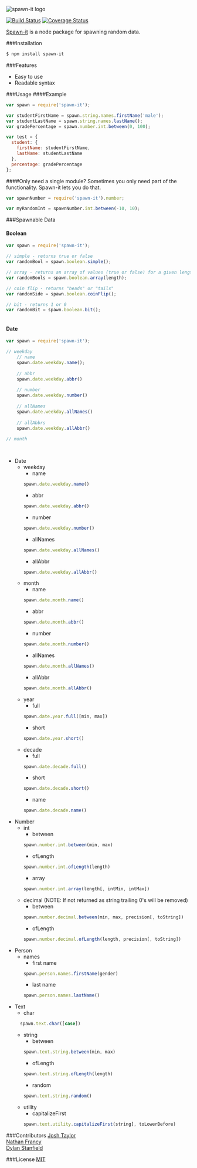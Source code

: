 ![spawn-it logo](https://cdn.rawgit.com/jrtnq514/spawn-it/master/spawn-it.svg)

[![Build Status](https://travis-ci.org/jrtnq514/spawn-it.svg?branch=master)](https://travis-ci.org/jrtnq514/spawn-it)
[![Coverage Status](https://coveralls.io/repos/github/jrtnq514/spawn-it/badge.svg?branch=master)](https://coveralls.io/github/jrtnq514/spawn-it?branch=master)

[Spawn-it](https://github.com/jrtnq514/spawn-it) is a node package for spawning random data.

###Installation
```javascript
$ npm install spawn-it
```
###Features
* Easy to use
* Readable syntax

###Usage
####Example
```javascript
var spawn = require('spawn-it');

var studentFirstName = spawn.string.names.firstName('male');
var studentLastName = spawn.string.names.lastName();
var gradePercentage = spawn.number.int.between(0, 100);

var test = {
  student: {
    firstName: studentFirstName,
    lastName: studentLastName
  },
  percentage: gradePercentage
};
```
####Only need a single module?
Sometimes you only need part of the functionality. Spawn-it lets you do that.
```javascript
var spawnNumber = require('spawn-it').number;

var myRandomInt = spawnNumber.int.between(-10, 10);
```

###Spawnable Data
#### Boolean
```javascript
var spawn = require('spawn-it');

// simple - returns true or false
var randomBool = spawn.boolean.simple();

// array - returns an array of values (true or false) for a given length
var randomBools = spawn.boolean.array(length);

// coin flip - returns "heads" or "tails"
var randomSide = spawn.boolean.coinFlip();

// bit - returns 1 or 0
var randomBit = spawn.boolean.bit();
    
```

#### Date
```javascript
var spawn = require('spawn-it');

// weekday
    // name
    spawn.date.weekday.name();
    
    // abbr
    spawn.date.weekday.abbr()
    
    // number
    spawn.date.weekday.number()
    
    // allNames
    spawn.date.weekday.allNames()
    
    // allAbbrs
    spawn.date.weekday.allAbbr()
    
// month

    
```

* Date
  * weekday
    * name
    ```javascript
    spawn.date.weekday.name()
    ```
    * abbr
    ```javascript
    spawn.date.weekday.abbr()
    ```
    * number
    ```javascript
    spawn.date.weekday.number()
    ```
    * allNames
    ```javascript
    spawn.date.weekday.allNames()
    ```
    * allAbbr
    ```javascript
    spawn.date.weekday.allAbbr()
    ```
  * month
    * name
    ```javascript
    spawn.date.month.name()
    ```
    * abbr
    ```javascript
    spawn.date.month.abbr()
    ```
    * number
    ```javascript
    spawn.date.month.number()
    ```
    * allNames
    ```javascript
    spawn.date.month.allNames()
    ```
    * allAbbr
    ```javascript
    spawn.date.month.allAbbr()
    ```
  * year
    * full
    ```javascript
    spawn.date.year.full([min, max])
    ```
    * short
    ```javascript
    spawn.date.year.short()
    ```
  * decade
    * full
    ```javascript
    spawn.date.decade.full()
    ```
    * short
    ```javascript
    spawn.date.decade.short()
    ```
    * name
    ```javascript
    spawn.date.decade.name()
    ```
* Number
  * int
    * between 
    ```javascript
    spawn.number.int.between(min, max)
    ```
    * ofLength
    ```javascript
    spawn.number.int.ofLength(length)
    ```
    * array
    ```javascript
    spawn.number.int.array(length[, intMin, intMax])
    ```
  * decimal (NOTE: If not returned as string trailing 0's will be removed)
    * between
    ```javascript
    spawn.number.decimal.between(min, max, precision[, toString])
    ```
    * ofLength
    ```javascript
    spawn.number.decimal.ofLength(length, precision[, toString])
    ```
* Person
  * names 
    * first name
    ```javascript
    spawn.person.names.firstName(gender)
    ```
    * last name
    ```javascript
    spawn.person.names.lastName()
    ```
* Text
  * char
  ```javascript
    spawn.text.char([case])
    ```
  * string
    * between
    ```javascript
    spawn.text.string.between(min, max)
    ```
    * ofLength
    ```javascript
    spawn.text.string.ofLength(length)
    ```
    * random
    ```javascript
    spawn.text.string.random()
    ```
  * utility 
    * capitalizeFirst
    ```javascript
    spawn.text.utility.capitalizeFirst(string[, toLowerBefore)
    ```
    
###Contributors
[Josh Taylor](https://github.com/jrtnq514)  
[Nathan Francy](https://github.com/nathanfrancy)  
[Dylan Stanfield](https://github.com/dylanstanfield)

###License
[MIT](https://github.com/jrtnq514/spawn-it/blob/master/LICENSE)
